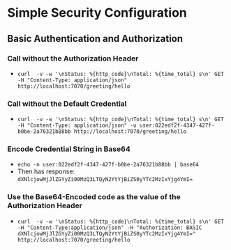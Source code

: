 # Simple Security Configuration

## Basic Authentication and Authorization

### Call without the Authorization Header
- ` curl  -v -w '\nStatus: %{http_code}\nTotal: %{time_total} s\n' GET -H "Content-Type: application/json" http://localhost:7070/greeting/hello `

### Call without the Default Credential
- ` curl  -v -w '\nStatus: %{http_code}\nTotal: %{time_total} s\n' GET -H "Content-Type: application/json" -u user:022edf2f-4347-427f-b0be-2a76321b88bb http://localhost:7070/greeting/hello `

### Encode Credential String in Base64
- ` echo -n user:022edf2f-4347-427f-b0be-2a76321b88bb | base64 `
- Then has response: ` dXNlcjowMjJlZGYyZi00MzQ3LTQyN2YtYjBiZS0yYTc2MzIxYjg4YmI= `

### Use the Base64-Encoded code as the value of the Authorization Header
- ` curl  -v -w '\nStatus: %{http_code}\nTotal: %{time_total} s\n' GET -H "Content-Type:application/json" -H "Authorization: BASIC dXNlcjowMjJlZGYyZi00MzQ3LTQyN2YtYjBiZS0yYTc2MzIxYjg4YmI=" http://localhost:7070/greeting/hello `